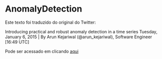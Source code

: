 # AnomalyDetection

Este texto foi traduzido do original do Twitter:

Introducing practical and robust anomaly detection in a time series
Tuesday, January 6, 2015 | By Arun Kejariwal (@arun_kejariwal), Software Engineer [16:49 UTC]

Pode ser acessado em clicando [aqui](https://blog.twitter.com/2015/introducing-practical-and-robust-anomaly-detection-in-a-time-series)


